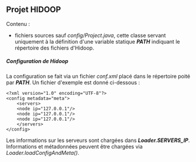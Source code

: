 Projet **HIDOOP**
-------------------------------
Contenu : 
- fichiers sources sauf *config/Project.java*, cette classe servant uniquement à la définition d'une variable statique ***PATH*** indiquant le répertoire des fichiers d'Hidoop.

##### Configuration de Hidoop
La configuration se fait via un fichier *conf.xml* placé dans le répertoire poité par ***PATH***.
Un fichier d'exemple est donné ci-dessous :

    <?xml version="1.0" encoding="UTF-8"?>
    <config metadata="meta">
        <servers>
        <node ip="127.0.0.1"/>
        <node ip="127.0.0.1"/>
        <node ip="127.0.0.1"/>
        </servers>
    </config>

Les informations sur les serveurs sont chargées dans ***Loader.SERVERS_IP***. 
Informations et métadonnées peuvent être chargées via *Loader.loadConfigAndMeta()*.